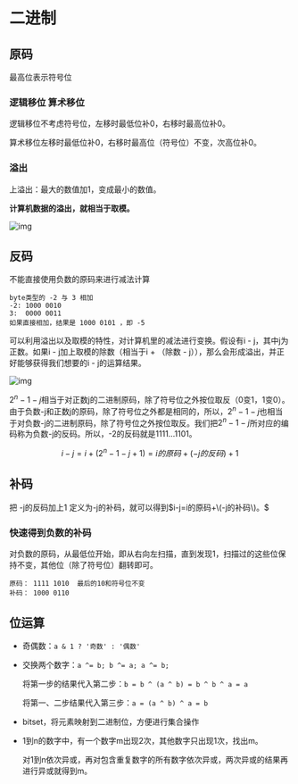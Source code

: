 # 二进制

## 原码

最高位表示符号位

### 逻辑移位 算术移位

逻辑移位不考虑符号位，左移时最低位补0，右移时最高位补0。

算术移位左移时最低位补0，右移时最高位（符号位）不变，次高位补0。

### 溢出

上溢出：最大的数值加1，变成最小的数值。

**计算机数据的溢出，就相当于取模。**

![img](../.gitbook/assets/57e275c509cb477588b8c19b63df0b71%20%281%29.jpg)

## 反码

不能直接使用负数的原码来进行减法计算

```text
byte类型的 -2 与 3 相加
-2: 1000 0010
3:  0000 0011
如果直接相加，结果是 1000 0101 ，即 -5
```

可以利用溢出以及取模的特性，对计算机里的减法进行变换。假设有i - j，其中j为正数。如果i - j加上取模的除数（相当于i + （除数 - j）），那么会形成溢出，并正好能够获得我们想要的i - j的运算结果。

![img](../.gitbook/assets/d3788c6ecac1f8d8eee9552c7452ca4f.jpg)

$2^n - 1 - j$相当于对正数j的二进制原码，除了符号位之外按位取反（0变1，1变0）。由于负数-j和正数j的原码，除了符号位之外都是相同的，所以，$2^n - 1 - j$也相当于对负数-j的二进制原码，除了符号位之外按位取反。我们把$2^n - 1 - j$所对应的编码称为负数-j的反码。所以，-2的反码就是1111…1101。

$$i-j=i+(2^n-1-j+1)=i的原码+(-j的反码)+1$$

## 补码

把 -j的反码加上1 定义为-j的补码，就可以得到$i-j=i的原码+\(-j的补码\)。$

### 快速得到负数的补码

对负数的原码，从最低位开始，即从右向左扫描，直到发现1，扫描过的这些位保持不变，其他位（除了符号位）翻转即可。

```text
原码： 1111 1010  最后的10和符号位不变
补码： 1000 0110
```

## 位运算

* 奇偶数：`a & 1 ? '奇数' : '偶数'`
* 交换两个数字：`a ^= b; b ^= a; a ^= b;`

  将第一步的结果代入第二步：`b = b ^ (a ^ b) = b ^ b ^ a = a`

  将第一、二步结果代入第三步：`a = (a ^ b) ^ a = b`

* bitset，将元素映射到二进制位，方便进行集合操作
* 1到n的数字中，有一个数字m出现2次，其他数字只出现1次，找出m。

  对1到n依次异或，再对包含重复数字的所有数字依次异或，两次异或的结果再进行异或就得到m。

